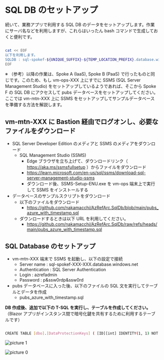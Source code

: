 # SQL DB のセットアップ

続いて、業務アプリで利用する SQL DB のデータをセットアップします。作業にサーバ名などを利用しますが、これらはいったん bash コマンドで生成しておくと便利です。

```bash

cat << EOF
以下を利用します。
SQLDB : sql-spokef-${UNIQUE_SUFFIX}-${TEMP_LOCATION_PREFIX}.database.windows.net
EOF

```

※ （参考）以降の作業は、Spoke A (IaaS), Spoke B (PaaS) で行ったものと同じです。このため、もし vm-ops-XXX 上にすでに SSMS (SQL Server Management Studio) をセットアップしているようであれば、そこから Spoke F の SQL DB にアクセスして pubs データベースをセットアップしてください。ここでは vm-mtn-XXX 上に SSMS をセットアップしてサンプルデータベースを準備する方法を解説します。

## vm-mtn-XXX に Bastion 経由でログオンし、必要なファイルをダウンロード

- SQL Server Developer Edition のメディアと SSMS のメディアをダウンロード
  - SQL Management Studio (SSMS)
    - Edge ブラウザを立ち上げて、ダウンロードリンク（ https://aka.ms/ssmsfullsetup ）からファイルをダウンロード
    - https://learn.microsoft.com/en-us/sql/ssms/download-sql-server-management-studio-ssms
    - ダウンロード後、SSMS-Setup-ENU.exe を vm-ops 端末上で実行して SSMS をインストールする
- データベースのサンプルスクリプトをダウンロード
  - 以下のファイルをダウンロード
    - https://github.com/nakamacchi/AzRefArc.SqlDb/blob/main/pubs_azure_with_timestamp.sql
  - ダウンロードするときは以下 URL を利用してください。
    - https://github.com/nakamacchi/AzRefArc.SqlDb/raw/refs/heads/main/pubs_azure_with_timestamp.sql

## SQL Database のセットアップ

- vm-mtn-XXX 端末で SSMS を起動し、以下の設定で接続
  - Server name : sql-spokef-XXX-XXX.database.windows.net
  - Authentication : SQL Server Authentication
  - Login : azrefadmin
  - Password : p&ssw0rdp&ssw0rd
- pubs データベースに入った後、以下のファイルの SQL 文を実行してテーブルとデータを作成
  - pubs_azure_with_timestamp.sql

**DB 作成後、追加で以下の T-SQL を実行し、テーブルを作成してください。** （Blazor アプリがインスタンス間で暗号化鍵を共有するために利用するテーブルです）

```bash

CREATE TABLE [dbo].[DataProtectionKeys] ( [ID][int] IDENTITY(1, 1) NOT NULL PRIMARY KEY, [FriendlyName] [varchar] (64) NULL, [Xml][text] NULL)

```

![picture 1](./images/43283d9fbe6f66cb81baae293bb8a79464611e51e526dca2a2c4883b9def2d01.png)  

![picture 0](./images/eb57638f091f5a9d1f16008beb0e8c7214a25f0dd5c9435940ecf1f92969e80b.png)  
